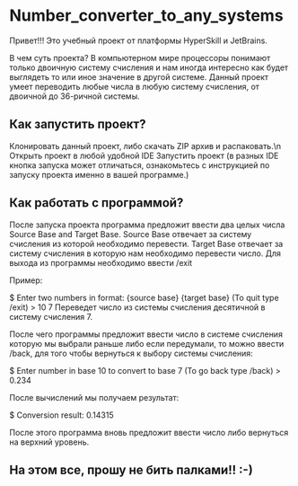# Number_converter_to_any_systems

Привет!!! Это учебный проект от платформы HyperSkill и JetBrains.

В чем суть проекта? В компьютерном мире процессоры понимают только двоичную систему счисления и нам иногда интересно как будет выглядеть то или иное значение в другой системе.
Данный проект умеет переводить любые числа в любую систему счисления, от двоичной до 36-ричной системы.

## Как запустить проект?

Клонировать данный проект, либо скачать ZIP архив и распаковать.\n
Открыть проект в любой удобной IDE
Запустить проект (в разных IDE кнопка запуска может отличаться, ознакомьтесь с инструкцией по запуску проекта именно в вашей программе.)

## Как работать с программой?

После запуска проекта программа предложит ввести два целых числа Source Base and Target Base. 
Source Base отвечает за систему счисления из которой необходимо перевести.
Target Base отвечает за систему счисления в которую нам необходимо перевести число.
Для выхода из программы необходимо ввести /exit

Пример:

$ Enter two numbers in format: {source base} {target base} (To quit type /exit) > 10 7
Переведет число из системы счисления десятичной в систему счисления 7.

После чего программы предложит ввести число в системе счисления которую мы выбрали раньше либо если передумали, то можно ввести /back, для того чтобы вернуться к выбору 
системы счисления:

$ Enter number in base 10 to convert to base 7 (To go back type /back) > 0.234

После вычислений мы получаем результат:

$ Conversion result: 0.14315

После этого программа вновь предложит ввести число либо вернуться на верхний уровень.

## На этом все, прошу не бить палками!! :-)
